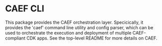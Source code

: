 # CAEF CLI

This package provides the CAEF orchestration layer. Specicically, it provides the 'caef' command line utility and config parser, which can be used to orchestrate the execution and deployment of multiple CAEF-compliant CDK apps. See the top-level README for more details on CAEF.
